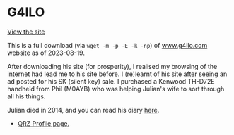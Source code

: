 # G4ILO

[View the site](https://alexjj.github.io/g4ilo/)

This is a full download (via `wget -m -p -E -k -np`) of www.g4ilo.com website as of 2023-08-19.

After downloading his site (for prosperity), I realised my browsing of the internet had lead me to his site before. I (re)learnt of his site after seeing an ad posted for his SK (silent key) sale. I purchased a Kenwood TH-D72E handheld from Phil (M0AYB) who was helping Julian's wife to sort through all his things.

Julian died in 2014, and you can read his diary [here](https://onefootingrave.blogspot.com/).

* [QRZ Profile page.](https://www.qrz.com/db/G4ILO)
